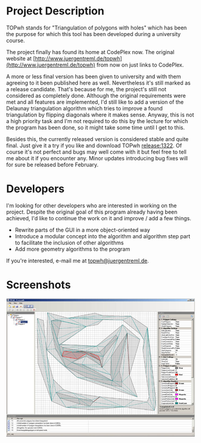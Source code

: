 # Project Description

TOPwh stands for "Triangulation of polygons with holes" which has been the purpose for which this tool has been developed during a university course.

The project finally has found its home at CodePlex now. The original website at [http://www.juergentreml.de/topwh](http://www.juergentreml.de/topwh) from now on just links to CodePlex.

A more or less final version has been given to university and with them agreeing to it been published here as well. Nevertheless it's still marked as a release candidate. That's because for me, the project's still not considered as completely done. Although the original requirements were met and all features are implemented, I'd still like to add a version of the Delaunay triangulation algorithm which tries to improve a found triangulation by flipping diagonals where it makes sense. Anyway, this is not a high priority task and I'm not required to do this by the lecture for which the program has been done, so it might take some time until I get to this.

Besides this, the currently released version is considered stable and quite final. Just give it a try if you like and download TOPwh [release:1322](release_1322). Of course it's not perfect and bugs may well come with it but feel free to tell me about it if you encounter any. Minor updates introducing bug fixes will for sure be released before February.

# Developers

I'm looking for other developers who are interested in working on the project. Despite the original goal of this program already having been achieved, I'd like to continue the work on it and improve / add a few things.

* Rewrite parts of the GUI in a more object-oriented way
* Introduce a modular concept into the algorithm and algorithm step part to facilitate the inclusion of other algorithms
* Add more geometry algorithms to the program

If you're interested, e-mail me at [topwh@juergentreml.de](mailto:topwh@juergentreml.de).

# Screenshots

![](screenshot.jpg)